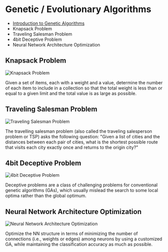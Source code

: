 # Genetic / Evolutionary Algorithms
- [Introduction to Genetic Algorithms](https://towardsdatascience.com/introduction-to-genetic-algorithms-including-example-code-e396e98d8bf3)
- Knapsack Problem
- Traveling Salesman Problem
- 4bit Deceptive Problem
- Neural Network Architecture Optimization
 
## Knapsack Problem
![Knapsack Problem](https://upload.wikimedia.org/wikipedia/commons/f/fd/Knapsack.svg)

Given a set of items, each with a weight and a value, determine the number of each item to include in a collection so that the total weight is less than or equal to a given limit and the total value is as large as possible.

## Traveling Salesman Problem
![Traveling Salesman Problem](https://physics.aps.org/assets/a38de7c6-00ac-45fb-9bcf-3b3e14a72b41/es32_1.png)

The travelling salesman problem (also called the traveling salesperson problem or TSP) asks the following question: "Given a list of cities and the distances between each pair of cities, what is the shortest possible route that visits each city exactly once and returns to the origin city?"

## 4bit Deceptive Problem
![4bit Deceptive Problem](https://i.stack.imgur.com/KtRnN.png)

Deceptive problems are a class of challenging problems for conventional genetic algorithms (GAs), which usually mislead the search to some local optima rather than the global optimum.

## Neural Network Architecture Optimization
![Neural Network Architecture Optimization](https://techvidvan.com/tutorials/wp-content/uploads/sites/2/2020/05/Architecture.jpg)

Optimize the NN structure in terms of minimizing the number of connections (i.e., weights or edges) among neurons by using a customized GA, while maintaining the classification accuracy as much as possible.
